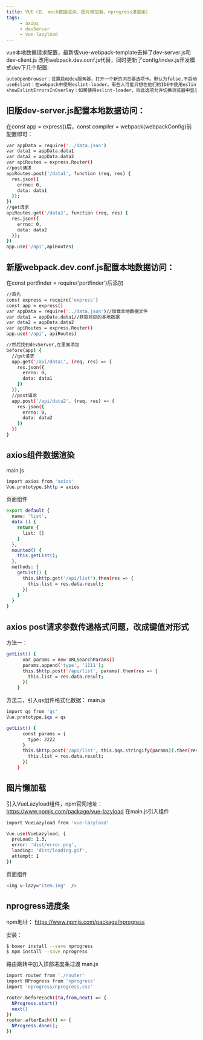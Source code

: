 ```yaml
---
title: VUE（五. mock数据渲染、图片懒加载、nprogress进度条）
tags:
     - axios
     - devServer
     - vue-lazyload
---
```

vue本地数据请求配置，最新版vue-webpack-template去掉了dev-server.js和dev-client.js 改用webpack.dev.conf.js代替，同时更新了config/index.js开发模式dev下几个配置:
``` bash
autoOpenBrowser：设置启动dev服务器，打开一个新的浏览器选项卡。默认为false,不启动。
useEslint：在webpack中使用eslint-loader。有些人可能只想在他们的IDE中使用eslint，所以可以在这里停用eslint-loader。
showEslintErrorsInOverlay：如果使用eslint-loader，则此选项允许切换浏览器中显示的错误覆盖图中的eslint错误。错误仍然出现在控制台和终端，但不要再打破浏览器的工作流程。notifyOnErrors：将在构建失败时显示操作系统通知。
```
<!--more-->
## 旧版dev-server.js配置本地数据访问：
在const app = express()后，const compiler = webpack(webpackConfig)前配置即可：
``` bash
var appData = require('../data.json')
var data1 = appData.data1
var data2 = appData.data2
var apiRoutes = express.Router()
//post请求
apiRoutes.post('/data1', function (req, res) {
  res.json({
    errno: 0,
    data: data1
  });
})
//get请求
apiRoutes.get('/data2', function (req, res) {
  res.json({
    errno: 0,
    data: data2
  });
})
app.use('/api',apiRoutes)
```
## 新版webpack.dev.conf.js配置本地数据访问：
在const portfinder = require(‘portfinder’)后添加
``` bash
//首先
const express = require('express')
const app = express()
var appData = require('../data.json')//加载本地数据文件
var data1 = appData.data1//获取对应的本地数据
var data2 = appData.data2
var apiRoutes = express.Router()
app.use('/api', apiRoutes)
```

``` bash
//然后找到devServer,在里面添加
before(app) {
  //get请求
  app.get('/api/data1', (req, res) => {
    res.json({
      errno: 0,
      data: data1
    })
  }),
  //post请求
  app.post('/api/data2', (req, res) => {
    res.json({
      errno: 0,
      data: data2
    })
  })
}
```
## axios组件数据渲染
main.js
``` bash
import axios from 'axios'
Vue.prototype.$http = axios
```
页面组件
``` bash
export default {
  name: 'list',
  data () {
    return {
      list: []
    }
  },
  mounted() {
    this.getList();
  },
  methods: {
    getList() {
      this.$http.get('/api/list').then(res => {
        this.list = res.data.result;
      })
    }
  }
}
```
## axios post请求参数传递格式问题，改成键值对形式
方法一：
``` bash
getList() {
      var params = new URLSearchParams()
      params.append('type', '1111');
      this.$http.post('/api/list', params).then(res => {
        this.list = res.data.result;
      })
    }
```
方法二，引入qs组件格式化数据：
main.js
``` bash
import qs from 'qs'
Vue.prototype.$qs = qs
```

``` bash
getList() {
      const params = {
        type: 2222
      }
      this.$http.post('/api/list', this.$qs.stringify(params)).then(res => {
        this.list = res.data.result;
      })
    }
```
## 图片懒加载
引入VueLazyload组件，npm官网地址：<a target="_blank" href="https://www.npmjs.com/package/vue-lazyload">https://www.npmjs.com/package/vue-lazyload</a>
在main.js引入组件
``` bash
import VueLazyload from 'vue-lazyload'

Vue.use(VueLazyload, {
  preLoad: 1.3,
  error: 'dist/error.png',
  loading: 'dist/loading.gif',
  attempt: 1
})
```
页面组件
``` bash
<img v-lazy="item.img"  />
```
## nprogress进度条

npm地址： <a href="https://www.npmjs.com/package/nprogress" target="_blank">https://www.npmjs.com/package/nprogress</a>

安装：
``` bash
$ bower install --save nprogress
$ npm install --save nprogress
```

路由跳转中加入顶部进度条过渡
man.js
``` bash
import router from './router'
import NProgress from 'nprogress'
import 'nprogress/nprogress.css'

router.beforeEach((to,from,next) => {
  NProgress.start()
  next()
})
router.afterEach(() => {
  NProgress.done();
})

```